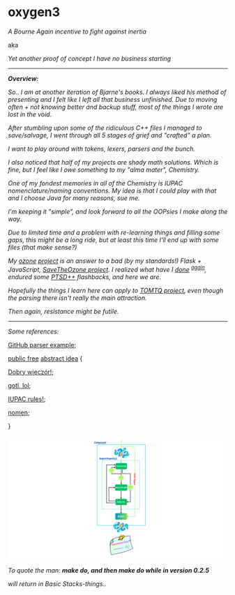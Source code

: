 # oxygen3

_A Bourne Again incentive to fight against inertia_

aka

_Yet another proof of concept I have no business starting_

---------------------------

_**Overview:**_

_So.. I am at another iteration of Bjarne's books. I always liked his method of presenting and I felt like I left all that business unfinished.
Due to moving often + not knowing better and backup stuff, most of the things I wrote are lost in the void._

_After stumbling upon some of the ridiculous C++ files I managed to save/salvage, I went through all 5 stages of grief and "crafted" a plan._


_I want to play around with tokens, lexers, parsers and the bunch._

_I also noticed that half of my projects are shady math solutions. Which is fine, but I feel like I owe something to my "alma mater", Chemistry._

_One of my fondest memories in all of the Chemistry is IUPAC nomenclature/naming conventions. My idea is that I could play with that and I choose Java for many reasons, sue me._

_I'm keeping it "simple", and look forward to all the OOPsies I make along the way._

_Due to limited time and a problem with re-learning things and filling some gaps, this might be a long ride, but at least this time I'll end up with some files (that make sense?)_


_My [ozone](https://www.plaintech.ink/ozone) [project](https://www.github.com/kaysersoze42/ozone) is an answer to a bad (by my standards!) Flask + JavaScript, [SaveTheOzone project](https://www.github.com/kaysersoze42/savetheozone). I realized what have I [done](https://github.com/KayserSoze42/extend.io/tree/main/src/neveroddoreven/theOzone) <sup>[again](https://github.com/KayserSoze42/extend.io/blob/main/src/Cpp/regex/ReVec.cpp)</sup>, endured some [PTSD++](https://github.com/KayserSoze42/extend.io/tree/main/src/root/appDruid) flashbacks, and here we are._

_Hopefully the things I learn here can apply to [TOMTQ project](https://www.github.com/kaysersoze42/tomtq), even though the parsing there isn't really the main attraction._

_Then again, resistance might be futile._

---------------------------

_Some references:_ 

[GitHub parser example](https://github.com/Markvis/parser);

[public free](https://www.youtube.com/watch?v=0ZDPvdp2uFk) [abstract idea](https://www.youtube.com/watch?v=VKM1eLoN-gI) {

[Dobry wieczór!](https://www.youtube.com/watch?v=eF9qWbuQLuw);

[gotl, lol](https://github.com/Arjentix/GOTL);

[IUPAC rules!](https://iupac.qmul.ac.uk/);

[nomen](https://www2.chemistry.msu.edu/faculty/reusch/virttxtjml/nomen1.htm);

}

![demotest](https://github.com/KayserSoze42/ink/blob/main/src/main/java/ink/oxiemoron/lol/oxygen3/aquickonebythewho.png?raw=true)

_To quote the man: **make do, and then make do while in version 0.2.5**_

_will return in Basic Stacks-things.._
